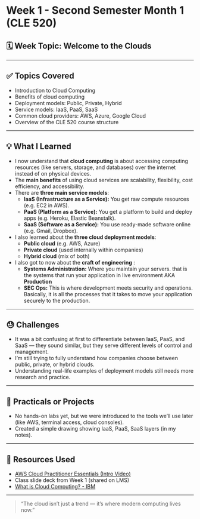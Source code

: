 # Week 1 - Second Semester Month 1 (CLE 520)

## 🗓️ Week Topic: Welcome to the Clouds

---

## ✅ Topics Covered
- Introduction to Cloud Computing
- Benefits of cloud computing
- Deployment models: Public, Private, Hybrid
- Service models: IaaS, PaaS, SaaS
- Common cloud providers: AWS, Azure, Google Cloud
- Overview of the CLE 520 course structure

---

## 💡 What I Learned

- I now understand that **cloud computing** is about accessing computing resources (like servers, storage, and databases) over the internet instead of on physical devices.
- The **main benefits** of using cloud services are scalability, flexibility, cost efficiency, and accessibility.
- There are **three main service models**:
  - **IaaS (Infrastructure as a Service):** You get raw compute resources (e.g. EC2 in AWS).
  - **PaaS (Platform as a Service):** You get a platform to build and deploy apps (e.g. Heroku, Elastic Beanstalk).
  - **SaaS (Software as a Service):** You use ready-made software online (e.g. Gmail, Dropbox).
- I also learned about the **three cloud deployment models**:
  - **Public cloud** (e.g. AWS, Azure)
  - **Private cloud** (used internally within companies)
  - **Hybrid cloud** (mix of both)
- I also got to now about the **craft of engineering** :
  - **Systems Administration:** Where you maintain your servers. that is the systems that run your application in live environment AKA **Production**
  - **SEC Ops:** This is where development meets security and operations. Basically, it is all the processes that it takes to move your application securely to the production.
---

## 😓 Challenges

- It was a bit confusing at first to differentiate between IaaS, PaaS, and SaaS — they sound similar, but they serve different levels of control and management.
- I’m still trying to fully understand how companies choose between public, private, or hybrid clouds.
- Understanding real-life examples of deployment models still needs more research and practice.

---

## 🧪 Practicals or Projects

- No hands-on labs yet, but we were introduced to the tools we’ll use later (like AWS, terminal access, cloud consoles).
- Created a simple drawing showing IaaS, PaaS, SaaS layers (in my notes).

---

## 🔗 Resources Used

- [AWS Cloud Practitioner Essentials (Intro Video)](https://www.youtube.com/watch?v=3hLmDS179YE)
- Class slide deck from Week 1 (shared on LMS)
- [What is Cloud Computing? - IBM](https://www.ibm.com/cloud/learn/cloud-computing)

---

> “The cloud isn’t just a trend — it’s where modern computing lives now.”
